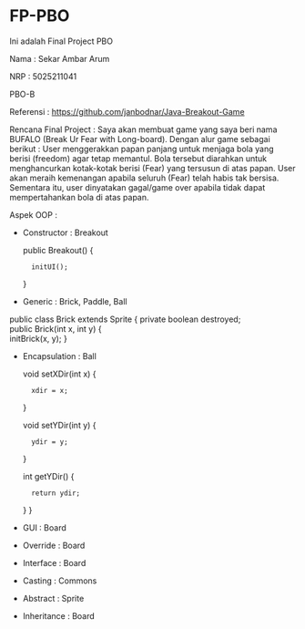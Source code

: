 # FP-PBO
Ini adalah Final Project PBO


Nama : Sekar Ambar Arum

NRP : 5025211041

PBO-B

Referensi : https://github.com/janbodnar/Java-Breakout-Game



Rencana Final Project : Saya akan membuat game yang saya beri nama BUFALO (Break Ur Fear with Long-board). Dengan alur game sebagai berikut : User menggerakkan papan panjang untuk menjaga bola yang berisi (freedom) agar tetap memantul. Bola tersebut diarahkan untuk menghancurkan kotak-kotak berisi (Fear) yang tersusun di atas papan.  User akan meraih kemenangan apabila seluruh (Fear) telah habis tak bersisa. Sementara itu, user dinyatakan gagal/game over apabila tidak dapat mempertahankan bola di atas papan.

Aspek OOP : 
- Constructor : Breakout

    public Breakout() {
        
        initUI();
    }
    
- Generic : Brick, Paddle, Ball

public class Brick<T> extends Sprite {
    private boolean destroyed;  
    public Brick(int x, int y) {   
        initBrick(x, y);
    }
    
- Encapsulation : Ball
    
    void setXDir(int x) {

        xdir = x;
    }

    void setYDir(int y) {

        ydir = y;
    }

    int getYDir() {

        return ydir;
    }
}
    
- GUI : Board
- Override : Board
- Interface : Board
- Casting : Commons
- Abstract : Sprite
- Inheritance : Board
